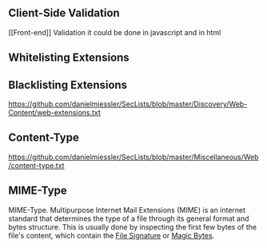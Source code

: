 


## Client-Side Validation

[[Front-end]] Validation it could be done in javascript and in html
## Whitelisting Extensions

## Blacklisting Extensions

https://github.com/danielmiessler/SecLists/blob/master/Discovery/Web-Content/web-extensions.txt

## Content-Type
https://github.com/danielmiessler/SecLists/blob/master/Miscellaneous/Web/content-type.txt

## MIME-Type

MIME-Type. Multipurpose Internet Mail Extensions (MIME) is an internet standard that determines the type of a file through its general format and bytes structure.
This is usually done by inspecting the first few bytes of the file's content, which contain the [File Signature](https://en.wikipedia.org/wiki/List_of_file_signatures) or [Magic Bytes](https://opensource.apple.com/source/file/file-23/file/magic/magic.mime).
